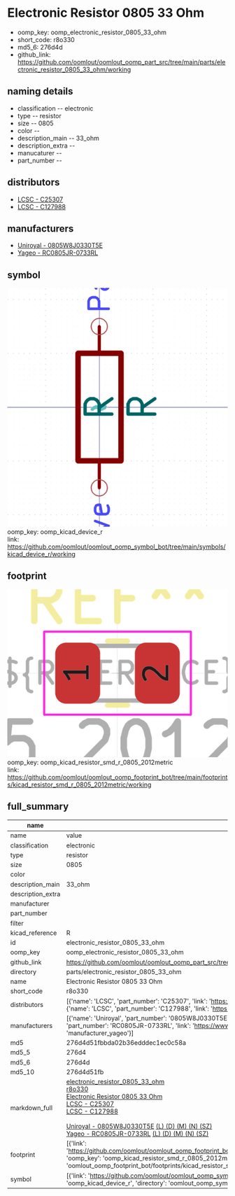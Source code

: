 # Electronic Resistor 0805 33 Ohm

  
* oomp_key: oomp_electronic_resistor_0805_33_ohm 
* short_code: r8o330
* md5_6: 276d4d  
* github_link: https://github.com/oomlout/oomlout_oomp_part_src/tree/main/parts/electronic_resistor_0805_33_ohm/working  
## naming details
* classification -- electronic
* type -- resistor
* size -- 0805
* color -- 
* description_main -- 33_ohm
* description_extra -- 
* manucaturer -- 
* part_number -- 

## distributors
* [LCSC - C25307](https://lcsc.com/product-detail/C25307.html)  
* [LCSC - C127988](https://lcsc.com/product-detail/C127988.html)  

## manufacturers
* [Uniroyal - 0805W8J0330T5E]()  
* [Yageo - RC0805JR-0733RL](https://www.yageo.com/en/Chart/Download/pdf/RC0805JR-0733RL)  

## symbol

![](symbol/0/working/working_600.png)  
oomp_key: oomp_kicad_device_r  
link: https://github.com/oomlout/oomlout_oomp_symbol_bot/tree/main/symbols/kicad_device_r/working  

## footprint

![](footprint/0/working/working_600.png)  
oomp_key: oomp_kicad_resistor_smd_r_0805_2012metric  
link: https://github.com/oomlout/oomlout_oomp_footprint_bot/tree/main/footprints/kicad_resistor_smd_r_0805_2012metric/working  

## full_summary
| name | value | 
| --- | --- | 
| name | value | 
| classification | electronic | 
| type | resistor | 
| size | 0805 | 
| color |  | 
| description_main | 33_ohm | 
| description_extra |  | 
| manufacturer |  | 
| part_number |  | 
| filter |  | 
| kicad_reference | R | 
| id | electronic_resistor_0805_33_ohm | 
| oomp_key | oomp_electronic_resistor_0805_33_ohm | 
| github_link | https://github.com/oomlout/oomlout_oomp_part_src/tree/main/parts/electronic_resistor_0805_33_ohm/working | 
| directory | parts/electronic_resistor_0805_33_ohm | 
| name | Electronic Resistor 0805 33 Ohm | 
| short_code | r8o330 | 
| distributors | [{'name': 'LCSC', 'part_number': 'C25307', 'link': 'https://lcsc.com/product-detail/C25307.html', 'id': 'distributor_lcsc'}, {'name': 'LCSC', 'part_number': 'C127988', 'link': 'https://lcsc.com/product-detail/C127988.html', 'id': 'distributor_lcsc'}] | 
| manufacturers | [{'name': 'Uniroyal', 'part_number': '0805W8J0330T5E', 'link': '', 'id': 'manufacturer_uniroyal'}, {'name': 'Yageo', 'part_number': 'RC0805JR-0733RL', 'link': 'https://www.yageo.com/en/Chart/Download/pdf/RC0805JR-0733RL', 'id': 'manufacturer_yageo'}] | 
| md5 | 276d4d51fbbda02b36edddec1ec0c58a | 
| md5_5 | 276d4 | 
| md5_6 | 276d4d | 
| md5_10 | 276d4d51fb | 
| markdown_full | [electronic_resistor_0805_33_ohm](https://github.com/oomlout/oomlout_oomp_part_src/tree/main/parts/electronic_resistor_0805_33_ohm/working)<br>[r8o330](https://github.com/oomlout/oomlout_oomp_part_src/tree/main/parts/electronic_resistor_0805_33_ohm/working)<br>[Electronic Resistor 0805 33 Ohm](https://github.com/oomlout/oomlout_oomp_part_src/tree/main/parts/electronic_resistor_0805_33_ohm/working)<br>[LCSC - C25307<br>](https://lcsc.com/product-detail/C25307.html)[LCSC - C127988<br>](https://lcsc.com/product-detail/C127988.html)<br>[Uniroyal - 0805W8J0330T5E]() [(L)  ](https://www.lcsc.com/search?q=0805W8J0330T5E)[(D)  ](https://www.digikey.com/en/products?,keywords=0805W8J0330T5E)[(M)  ](https://www.mouser.com/Search/Refine?Keyword=0805W8J0330T5E)[(N)  ](https://www.newark.com/search?st=0805W8J0330T5E)[(SZ)  ](https://so.szlcsc.com/global.html?k=0805W8J0330T5E)<br>[Yageo - RC0805JR-0733RL](https://www.yageo.com/en/Chart/Download/pdf/RC0805JR-0733RL) [(L)  ](https://www.lcsc.com/search?q=RC0805JR-0733RL)[(D)  ](https://www.digikey.com/en/products?,keywords=RC0805JR-0733RL)[(M)  ](https://www.mouser.com/Search/Refine?Keyword=RC0805JR-0733RL)[(N)  ](https://www.newark.com/search?st=RC0805JR-0733RL)[(SZ)  ](https://so.szlcsc.com/global.html?k=RC0805JR-0733RL)<br> | 
| footprint | [{'link': 'https://github.com/oomlout/oomlout_oomp_footprint_bot/tree/main/foootprntss/kicad_resistor_smd_r_0805_2012metric', 'oomp_key': 'oomp_kicad_resistor_smd_r_0805_2012metric', 'directory': 'oomlout_oomp_footprint_bot/footprints/kicad_resistor_smd_r_0805_2012metric//working/working.kicad_mod'}] | 
| symbol | [{'link': 'https://github.com/oomlout/oomlout_oomp_symbol_bot/tree/main/symbols/kicad_device_r', 'oomp_key': 'oomp_kicad_device_r', 'directory': 'oomlout_oomp_symbol_bot/symbols/kicad_device_r//working/working.kicad_sym'}] | 
